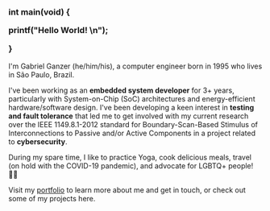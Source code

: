 <h3 align="left">
int main(void) {

  printf("Hello World! \n");

}
</h3>

I'm Gabriel Ganzer (he/him/his), a computer engineer born in 1995 who lives in São Paulo, Brazil.

I've been working as an **embedded system developer** for 3+ years, particularly with System-on-Chip (SoC) architectures and energy-efficient hardware/software design. I've been developing a keen interest in **testing and fault tolerance** that led me to get involved with my current research over the IEEE 1149.8.1-2012 standard for Boundary-Scan-Based Stimulus of Interconnections to Passive and/or Active Components in a project related to **cybersecurity**.

During my spare time, I like to practice Yoga, cook delicious meals, travel (on hold with the COVID-19 pandemic), and advocate for LGBTQ+ people! 🏳️‍🌈

Visit my [portfolio](https://gabrielganzer.github.io/) to learn more about me and get in touch, or check out some of my projects here.
